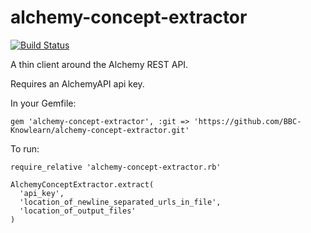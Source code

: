 alchemy-concept-extractor
=========================

[![Build Status](https://secure.travis-ci.org/BBC-Knowlearn/alchemy-concept-extractor.png?branch=master)](http://travis-ci.org/BBC-Knowlearn/alchemy-concept-extractor)


A thin client around the Alchemy REST API.

Requires an AlchemyAPI api key.

In your Gemfile:

    gem 'alchemy-concept-extractor', :git => 'https://github.com/BBC-Knowlearn/alchemy-concept-extractor.git' 

To run:

    require_relative 'alchemy-concept-extractor.rb'

    AlchemyConceptExtractor.extract(
      'api_key',
      'location_of_newline_separated_urls_in_file',
      'location_of_output_files'
    )
